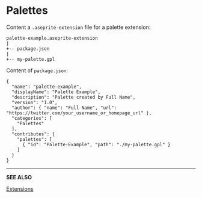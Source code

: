 # Palettes

Content a `.aseprite-extension` file for a palette extension:

```
palette-example.aseprite-extension
|
+-- package.json
|
+-- my-palette.gpl
```

Content of `package.json`:

```
{
  "name": "palette-example",
  "displayName": "Palette Example",
  "description": "Palette created by Full Name",
  "version": "1.0",
  "author": { "name": "Full Name", "url": "https://twitter.com/your_username_or_homepage_url" },
  "categories": [
    "Palettes"
  ],
  "contributes": {
    "palettes": [
      { "id": "Palette-Example", "path": "./my-palette.gpl" }
    ]
  }
}
```

---

**SEE ALSO**

[Extensions](extensions.md)
